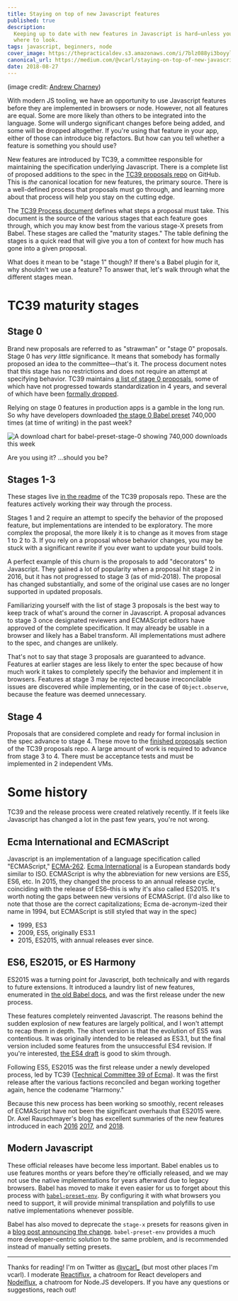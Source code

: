 ```yaml
---
title: Staying on top of new Javascript features
published: true
description:
  Keeping up to date with new features in Javascript is hard—unless you know
  where to look.
tags: javascript, beginners, node
cover_image: https://thepracticaldev.s3.amazonaws.com/i/7blz088yi3boyylk789r.jpg
canonical_url: https://medium.com/@vcarl/staying-on-top-of-new-javascript-features-8f63c3e76bc2
date: 2018-08-27
---
```


(image credit: [Andrew Charney](https://unsplash.com/photos/e3iwXJhT3Zk))

With modern JS tooling, we have an opportunity to use Javascript features before
they are implemented in browsers or node. However, not all features are equal.
Some are more likely than others to be integrated into the language. Some will
undergo significant changes before being added, and some will be dropped
altogether. If you're using that feature in your app, either of those can
introduce big refactors. But how can you tell whether a feature is something you
should use?

New features are introduced by TC39, a committee responsible for maintaining the
specification underlying Javascript. There is a complete list of proposed
additions to the spec in the
[TC39 proposals repo](https://github.com/tc39/proposals/) on GitHub. This is
_the_ canonical location for new features, the primary source. There is a
well-defined process that proposals must go through, and learning more about
that process will help you stay on the cutting edge.

The [TC39 Process document](https://tc39.github.io/process-document/) defines
what steps a proposal must take. This document is the source of the various
stages that each feature goes through, which you may know best from the various
stage-X presets from Babel. These stages are called the "maturity stages." The
table defining the stages is a quick read that will give you a ton of context
for how much has gone into a given proposal.

What does it mean to be "stage 1" though? If there's a Babel plugin for it, why
shouldn't we use a feature? To answer that, let's walk through what the
different stages mean.

# TC39 maturity stages

## Stage 0

Brand new proposals are referred to as "strawman" or "stage 0" proposals. Stage
0 has _very little_ significance. It means that somebody has formally proposed
an idea to the committee—that's it. The process document notes that this stage
has no restrictions and does not require an attempt at specifying behavior. TC39
maintains
[a list of stage 0 proposals](https://github.com/tc39/proposals/blob/master/stage-0-proposals.md),
some of which have not progressed towards standardization in 4 years, and
several of which have been
[formally dropped](https://github.com/tc39/proposals/blob/master/inactive-proposals.md).

Relying on stage 0 features in production apps is a gamble in the long run. So
why have developers downloaded
[the stage 0 Babel preset](https://www.npmjs.com/package/babel-preset-stage-0)
740,000 times (at time of writing) in the past week?

![A download chart for babel-preset-stage-0 showing 740,000 downloads this week](https://thepracticaldev.s3.amazonaws.com/i/dxggi3a8zemh2y4av34d.PNG)

Are you using it? ...should you be?

## Stages 1-3

These stages live [in the readme](https://github.com/tc39/proposals) of the TC39
proposals repo. These are the features actively working their way through the
process.

Stages 1 and 2 require an attempt to specify the behavior of the proposed
feature, but implementations are intended to be exploratory. The more complex
the proposal, the more likely it is to change as it moves from stage 1 to 2
to 3. If you rely on a proposal whose behavior changes, you may be stuck with a
significant rewrite if you ever want to update your build tools.

A perfect example of this churn is the proposals to add "decorators" to
Javascript. They gained a lot of popularity when a proposal hit stage 2 in 2016,
but it has not progressed to stage 3 (as of mid-2018). The proposal has changed
substantially, and some of the original use cases are no longer supported in
updated proposals.

Familiarizing yourself with the list of stage 3 proposals is the best way to
keep track of what's around the corner in Javascript. A proposal advances to
stage 3 once designated reviewers and ECMAScript editors have approved of the
complete specification. It may already be usable in a browser and likely has a
Babel transform. All implementations must adhere to the spec, and changes are
unlikely.

That's not to say that stage 3 proposals are guaranteed to advance. Features at
earlier stages are less likely to enter the spec because of how much work it
takes to completely specify the behavior and implement it in browsers. Features
at stage 3 may be rejected because irreconcilable issues are discovered while
implementing, or in the case of `Object.observe`, because the feature was deemed
unnecessary.

## Stage 4

Proposals that are considered complete and ready for formal inclusion in the
spec advance to stage 4. These move to the
[finished proposals](https://github.com/tc39/proposals/blob/master/finished-proposals.md)
section of the TC39 proposals repo. A large amount of work is required to
advance from stage 3 to 4. There must be acceptance tests and must be
implemented in 2 independent VMs.

# Some history

TC39 and the release process were created relatively recently. If it feels like
Javascript has changed a lot in the past few years, you're not wrong.

## Ecma International and ECMAScript

Javascript is an implementation of a language specification called "ECMAScript,"
[ECMA-262](https://tc39.github.io/ecma262/).
[Ecma International](https://www.ecma-international.org/) is a European
standards body similar to ISO. ECMAScript is why the abbreviation for new
versions are ES5, ES6, etc. In 2015, they changed the process to an annual
release cycle, coinciding with the release of ES6–this is why it's also called
ES2015. It's worth noting the gaps between new versions of ECMAScript. (I'd also
like to note that those are the correct capitalizations; Ecma de-acronym-ized
their name in 1994, but ECMAScript is still styled that way in the spec)

- 1999, ES3
- 2009, ES5, originally ES3.1
- 2015, ES2015, with annual releases ever since.

## ES6, ES2015, or ES Harmony

ES2015 was a turning point for Javascript, both technically and with regards to
future extensions. It introduced a laundry list of new features, enumerated in
[the old Babel docs](https://old.babeljs.io/learn-es2015/), and was the first
release under the new process.

These features completely reinvented Javascript. The reasons behind the sudden
explosion of new features are largely political, and I won't attempt to recap
them in depth. The short version is that the evolution of ES5 was contentious.
It was originally intended to be released as ES3.1, but the final version
included some features from the unsuccessful ES4 revision. If you're interested,
[the ES4 draft](https://www.ecma-international.org/activities/Languages/Language%20overview.pdf)
is good to skim through.

Following ES5, ES2015 was the first release under a newly developed process, led
by TC39
([Technical Committee 39 of Ecma](https://www.ecma-international.org/memento/tc39-rf-tg.htm)).
It was the first release after the various factions reconciled and began working
together again, hence the codename "Harmony."

Because this new process has been working so smoothly, recent releases of
ECMAScript have not been the significant overhauls that ES2015 were. Dr. Axel
Rauschmayer's blog has excellent summaries of the new features introduced in
each [2016](http://2ality.com/2016/01/ECMAscript-2016.html)
[2017](http://2ality.com/2016/02/ECMAscript-2017.html), and
[2018](http://2ality.com/2017/02/ECMAscript-2018.html).

## Modern Javascript

These official releases have become less important. Babel enables us to use
features months or years before they're officially released, and we may not use
the native implementations for years afterward due to legacy browsers. Babel has
moved to make it even easier for us to forget about this process with
[`babel-preset-env`](https://babeljs.io/docs/en/babel-preset-env/). By
configuring it with what browsers you need to support, it will provide minimal
transpilation and polyfills to use native implementations whenever possible.

Babel has also moved to deprecate the `stage-x` presets for reasons given in a
[blog post announcing the change](https://babeljs.io/blog/2018/07/27/removing-babels-stage-presets).
`babel-preset-env` provides a much more developer-centric solution to the same
problem, and is recommended instead of manually setting presets.

---

Thanks for reading! I'm on Twitter as [@vcarl_](https://twitter.com/vcarl_)
(but most other places I'm vcarl). I moderate
[Reactiflux](http://join.reactiflux.com/), a chatroom for React developers and
[Nodeiflux](https://discordapp.com/invite/vUsrbjd), a chatroom for Node.JS
developers. If you have any questions or suggestions, reach out!
